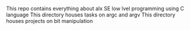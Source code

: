 This repo contains everything about alx SE low lvel programming using C language
This directory houses tasks on argc and argv
 This directory houses projects on bit manipulation
